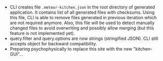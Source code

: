 - CLI creates file `.meteor-kitchen.json` in the root directory of generated application. It contains list of all generated files with checksums. Using this file, CLI is able to remove files generated in previous iteration which are not required anymore. Also, this file will be used to detect manually changed files to avoid overwriting and possibly allow merging (but this feature is not implemented yet).
- query.filter and query.options are now strings (stringified JSON). CLI still accepts object for backward compatibility.
- Preparing psychophysically to replace this site with the new "kitchen-GUI"...
